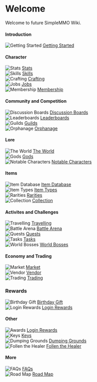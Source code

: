 # Welcome
Welcome to future SimpleMMO Wiki.

<div class="grid grid-cols-1 sm:grid-cols-2 xl:grid-cols-4 gap-4 xl:gap-y-12 mt-4 home">
<div class="border-t border-neutral-800">

#### Introduction
![Getting Started](https://smmo-wiki.com/assets/icons/getting_started.png) [Getting Started](/wiki/introduction/getting-started?same_window=true)

</div>

<div class="border-t border-neutral-800">

#### Character
![Stats](https://smmo-wiki.com/assets/icons/strength.png) [Stats](/wiki/character/stats?same_window=true)\
![Skills](https://smmo-wiki.com/assets/icons/fishing.png) [Skills](/wiki/character/skills?same_window=true)\
![Crafting](https://smmo-wiki.com/assets/icons/crafting.png) [Crafting](/wiki/character/membership?same_window=true)\
![Jobs](https://smmo-wiki.com/assets/icons/cooking.png) [Jobs](/wiki/character/skills?same_window=true)\
![Membership](https://smmo-wiki.com/assets/icons/membership.png) [Membership](/wiki/character/membership?same_window=true)

</div>
<div class="border-t border-neutral-800">

#### Community and Competition
![Discussion Boards](https://smmo-wiki.test/assets/icons/discussion_boards.png) [Discussion Boards](/wiki/community-and-competition/leaderboards?same_window=true)\
![Leaderboards](https://smmo-wiki.test/assets/icons/leaderboards.png) [Leaderboards](/wiki/community-and-competition/leaderboards?same_window=true)\
![Guilds](https://smmo-wiki.test/assets/icons/guilds.png) [Guilds](/wiki/community-and-competition/guilds?same_window=true)\
![Orphanage](https://smmo-wiki.test/assets/icons/orphanage.png) [Orphanage](/wiki/community-and-competition/guilds?same_window=true)

</div>
<div class="border-t border-neutral-800">

#### Lore
![The World](https://cdn.idle-mmo.com/cdn-cgi/image/width=26,height=20/uploaded/skins/xsEMoJTtsDFbxlYt120rt2p20MIWpc-metacmVjaXBlLnBuZw==-.png) [The World](/wiki/lore/the-world?same_window=true)\
![Gods](https://smmo-wiki.test/assets/icons/gods.png) [Gods](/wiki/lore/the-world?same_window=true)\
![Notable Characters](https://smmo-wiki.test/assets/icons/mahol.png) [Notable Characters](/wiki/lore/notable-characters?same_window=true)

</div>
<div class="border-t border-neutral-800">

#### Items
![Item Database](https://smmo-wiki.test/assets/icons/item_database.png) [Item Database](https://smmo-db.com)\
![Item Types](https://cdn.idle-mmo.com/cdn-cgi/image/width=20,height=20/skins/items/ore/coal.png) [Item Types](/wiki/items-and-pets/item-types?same_window=true)\
![Rarities](https://smmo-wiki.test/assets/icons/rarities.png) [Rarities](/wiki/items-and-pets/qualities?same_window=true)\
![Collection](https://smmo-wiki.com/assets/icons/collection.png) [Collection](/wiki/character/membership?same_window=true)

</div>
<div class="border-t border-neutral-800">

#### Activites and Challenges
![Travelling](https://smmo-wiki.test/assets/icons/travelling.png) [Travelling](/wiki/activities-and-challenges/travelling?same_window=true)\
![Battle Arena](https://smmo-wiki.com/assets/icons/arena.png) [Battle Arena](/wiki/activities-and-challenges/campaigns?same_window=true)\
![Quests](https://smmo-wiki.com/assets/icons/quests.png) [Quests](/wiki/activities-and-challenges/campaigns?same_window=true)\
![Tasks](https://smmo-wiki.com/assets/icons/tasks.png) [Tasks](/wiki/activities-and-challenges/campaigns?same_window=true)\
![World Bosses](https://smmo-wiki.test/assets/icons/world_boss.png) [World Bosses](/wiki/activities-and-challenges/world-bosses?same_window=true)

</div>
<div class="border-t border-neutral-800">

#### Economy and Trading
![Market](https://smmo-wiki.com/assets/icons/coins.png) [Market](/wiki/economy-and-trading/market?same_window=true)\
![Vendor](https://smmo-wiki.com/assets/icons/gold.png) [Vendor](/wiki/economy-and-trading/vendor?same_window=true)\
![Trading](https://smmo-wiki.test/assets/icons/trading.png) [Trading](/wiki/economy-and-trading/trading?same_window=true)

</div>
<div class="border-t border-neutral-800">

### Rewards
![Birthday Gift](https://smmo-wiki.com/assets/icons/birthday.png) [Birthday Gift](/wiki/more/faqs?same_window=true)\
![Login Rewards](https://smmo-wiki.com/assets/icons/rewards.png) [Login Rewards](/wiki/more/faqs?same_window=true)

#### Other
![Awards](https://smmo-wiki.com/assets/icons/awards.png) [Login Rewards](/wiki/more/faqs?same_window=true)\
![Keys](https://smmo-wiki.com/assets/icons/keys.png) [Keys](https://trello.com/b/CxIn7i5B/idlemmo-public-roadmap)\
![Dumping Grounds](https://smmo-wiki.com/assets/icons/dumping_grounds.png) [Dumping Grounds](/wiki/character/membership?same_window=true)\
![Follen the Healer](https://smmo-wiki.com/assets/icons/healer.png) [Follen the Healer](/wiki/character/membership?same_window=true)
</div>

<div class="border-t border-neutral-800">

#### More
![FAQs](https://smmo-wiki.com/assets/icons/book2.png) [FAQs](/wiki/more/faqs?same_window=true)\
![Road Map](https://smmo-wiki.com/assets/icons/book2.png) [Road Map](https://trello.com/b/CxIn7i5B/idlemmo-public-roadmap)
</div>

</div>

















